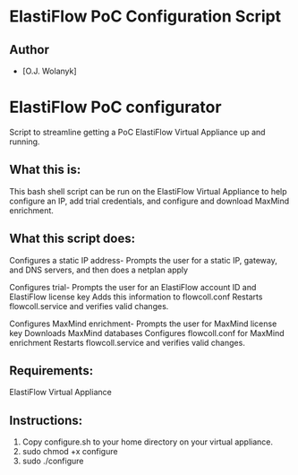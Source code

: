 
ElastiFlow PoC Configuration Script
================================  

## Author
- [O.J. Wolanyk]

# ElastiFlow PoC configurator
Script to streamline getting a PoC ElastiFlow Virtual Appliance up and running.


What this is:
----------------
This bash shell script can be run on the ElastiFlow Virtual Appliance to help configure an IP, add trial credentials, and configure and download MaxMind enrichment.

What this script does:
----------------

Configures a static IP address-
  Prompts the user for a static IP, gateway, and DNS servers, and then does a netplan apply

Configures trial-
  Prompts the user for an ElastiFlow account ID and ElastiFlow license key
  Adds this information to flowcoll.conf
  Restarts flowcoll.service and verifies valid changes.
  
Configures MaxMind enrichment-
  Prompts the user for MaxMind license key
  Downloads MaxMind databases
  Configures flowcoll.conf for MaxMind enrichment
  Restarts flowcoll.service and verifies valid changes.


Requirements:
----------------
ElastiFlow Virtual Appliance

Instructions:
----------------
1) Copy configure.sh to your home directory on your virtual appliance.
2) sudo chmod +x configure
3) sudo ./configure

